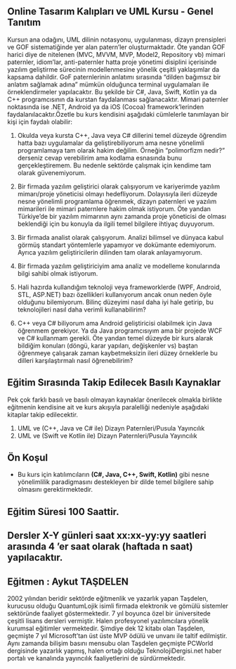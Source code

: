 ## Online Tasarım Kalıpları ve UML Kursu - Genel Tanıtım

Kursun ana odağını, UML dilinin notasyonu, uygulanması, dizayn prensipleri ve GOF sistematiğinde yer alan patern’ler oluşturmaktadır. Öte yandan GOF harici diye de nitelenen (MVC, MVVM, MVP, Model2, Repository vb) mimari paternler, idiom’lar, anti-paternler hatta proje yönetimi disiplini içerisinde yazılım geliştirme sürecinin modellenmesine yönelik çeşitli yaklaşımlar da kapsama dahildir. GoF paternlerinin anlatımı sırasında “dilden bağımsız bir anlatım sağlamak adına” mümkün olduğunca terminal uygulamaları ile örneklendirmeler yapılacaktır. Bu şekilde bir C#, Java, Swift, Kotlin ya da C++ programcısının da kurstan faydalanması sağlanacaktır. Mimari paternler noktasında ise .NET, Android ya da iOS (Cocoa) framework’lerinden faydalanılacaktır.Özetle bu kurs kendisini aşağıdaki cümlelerle tanımlayan bir kişi için faydalı olabilir:

1.	Okulda veya kursta C++, Java veya C# dillerini temel düzeyde öğrendim hatta bazı uygulamalar da geliştirebiliyorum ama nesne yönelimli programlamaya tam olarak hakim değilim. Örneğin “polimorfizm nedir?” derseniz cevap verebilirim ama kodlama esnasında bunu gerçekleştiremem. Bu nedenle sektörde çalışmak için kendime tam olarak güvenemiyorum.

2.	Bir firmada yazılım geliştirici olarak çalışıyorum ve kariyerimde yazılım mimarı/proje yöneticisi olmayı hedefliyorum. Dolayısıyla ileri düzeyde nesne yönelimli programlama öğrenmek, dizayn paternleri ve yazılım mimarileri ile mimari paternlere hakim olmak istiyorum. Öte yandan Türkiye’de bir yazılım mimarının aynı zamanda proje yöneticisi de olması beklendiği için bu konuyla da ilgili temel bilgilere ihtiyaç duyuyorum.

3.	Bir firmada analist olarak çalışıyorum. Analizi bilimsel ve dünyaca kabul görmüş standart yöntemlerle yapamıyor ve dokümante edemiyorum. Ayrıca yazılım geliştiricilerin dilinden tam olarak anlayamıyorum.

4.	Bir firmada yazılım geliştiriciyim ama analiz ve modelleme konularında bilgi sahibi olmak istiyorum.

5.	Hali hazırda kullandığım teknoloji veya frameworklerde (WPF, Android, STL, ASP.NET) bazı özellikleri kullanıyorum ancak onun neden öyle olduğunu bilemiyorum. Bilinç düzeyimi nasıl daha iyi hale getirip, bu teknolojileri nasıl daha verimli kullanabilirim?

6.	C++ veya C# biliyorum ama Android geliştiricisi olabilmek için Java öğrenmem gerekiyor. Ya da Java programcısıyım ama bir projede WCF ve C# kullanmam gerekli. Öte yandan temel düzeyde bir kurs alarak bildiğim konuları (döngü, karar yapıları, değişkenler vs) baştan öğrenmeye çalışarak zaman kaybetmeksizin ileri düzey örneklerle bu dilleri karşılaştırmalı nasıl öğrenebilirim?  

## Eğitim Sırasında Takip Edilecek Basılı Kaynaklar

Pek çok farklı basılı ve basılı olmayan kaynaklar önerilecek olmakla birlikte eğitmenin kendisine ait ve kurs akışıyla paralelliği nedeniyle aşağıdaki kitaplar takip edilecektir.

1.	UML ve (C++, Java ve C# ile) Dizayn Paternleri/Pusula Yayıncılık
2.	UML ve (Swift ve Kotlin ile) Dizayn Paternleri/Pusula Yayıncılık

## Ön Koşul
+ Bu kurs için katılımcıların __(C#, Java, C++, Swift, Kotlin)__ gibi nesne yönelimlilik paradigmasını destekleyen bir dilde temel bilgilere sahip olmasını gerektirmektedir.

## Eğitim Süresi 100 Saattir.
## Dersler X-Y günleri saat xx:xx-yy:yy saatleri arasında 4 ’er saat olarak (haftada n saat) yapılacaktır.

## Eğitmen : Aykut TAŞDELEN
2002 yılından beridir sektörde eğitmenlik ve yazarlık yapan Taşdelen, kurucusu olduğu QuantumLojik isimli firmada elektronik ve gömülü sistemler sektöründe faaliyet göstermektedir. 7 yıl boyunca özel bir üniversitede çeşitli lisans dersleri vermiştir. Halen profesyonel yazılımcılara yönelik kurumsal eğitimler vermektedir. Şimdiye dek 12 kitabı olan Taşdelen, geçmişte 7 yıl Microsoft’tan üst üste MVP ödülü ve unvanı ile taltif edilmiştir. Aynı zamanda bilişim basını mensubu olan Taşdelen geçmişte PCWorld dergisinde yazarlık yapmış, halen ortağı olduğu TeknolojiDergisi.net haber portalı ve kanalında yayıncılık faaliyetlerini de sürdürmektedir.

